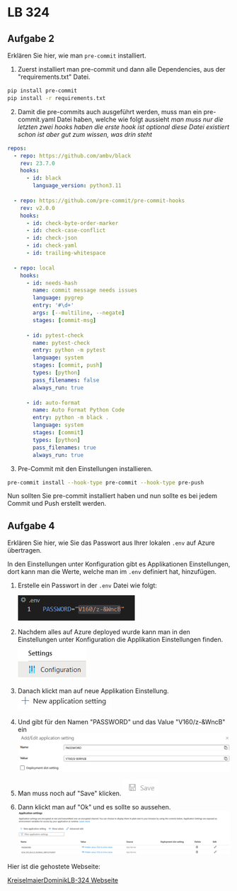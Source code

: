 # LB 324

## Aufgabe 2

Erklären Sie hier, wie man `pre-commit` installiert.

1. Zuerst installiert man pre-commit und dann alle Dependencies, aus der "requirements.txt" Datei.

```bash
pip install pre-commit
pip install -r requirements.txt
```

2. Damit die pre-commits auch ausgeführt werden, muss man ein pre-commit.yaml Datei haben, welche wie folgt aussieht
   _man muss nur die letzten zwei hooks haben die erste hook ist optional_
   _diese Datei existiert schon ist aber gut zum wissen, was drin steht_

```yaml
repos:
  - repo: https://github.com/ambv/black
    rev: 23.7.0
    hooks:
      - id: black
        language_version: python3.11

  - repo: https://github.com/pre-commit/pre-commit-hooks
    rev: v2.0.0
    hooks:
      - id: check-byte-order-marker
      - id: check-case-conflict
      - id: check-json
      - id: check-yaml
      - id: trailing-whitespace

  - repo: local
    hooks:
      - id: needs-hash
        name: commit message needs issues
        language: pygrep
        entry: '#\d+'
        args: [--multiline, --negate]
        stages: [commit-msg]

      - id: pytest-check
        name: pytest-check
        entry: python -m pytest
        language: system
        stages: [commit, push]
        types: [python]
        pass_filenames: false
        always_run: true

      - id: auto-format
        name: Auto Format Python Code
        entry: python -m black .
        language: system
        stages: [commit]
        types: [python]
        pass_filenames: true
        always_run: true
```

3. Pre-Commit mit den Einstellungen installieren.

```bash
pre-commit install --hook-type pre-commit --hook-type pre-push
```

Nun sollten Sie pre-commit installiert haben und nun sollte es bei jedem Commit und Push erstellt werden.

## Aufgabe 4

Erklären Sie hier, wie Sie das Passwort aus Ihrer lokalen `.env` auf Azure übertragen.

In den Einstellungen unter Konfiguration gibt es Applikationen Einstellungen, dort kann man die Werte, welche man im `.env` definiert hat, hinzufügen.

1. Erstelle ein Passwort in der `.env` Datei wie folgt:

   ![](assets/20230929_153235_image.png)
2. Nachdem alles auf Azure deployed wurde kann man in den Einstellungen unter Konfiguration die Applikation Einstellungen finden.
   ![](assets/20230929_154146_image.png)
3. Danach klickt man auf neue Applikation Einstellung.
   ![](assets/20230929_154256_image.png)
4. Und gibt für den Namen "PASSWORD" und das Value "V160/z-&WncB" ein
   ![](assets/20230929_154417_image.png)
5. Man muss noch auf "Save" klicken.
   ![](assets/20230929_154701_image.png)
6. Dann klickt man auf "Ok" und es sollte so aussehen.
   ![](assets/20230929_154459_image.png)

Hier ist die gehostete Webseite:

[KreiselmaierDominikLB-324 Webseite](https://kreiselmaierdominiklb-324.azurewebsites.net/)
